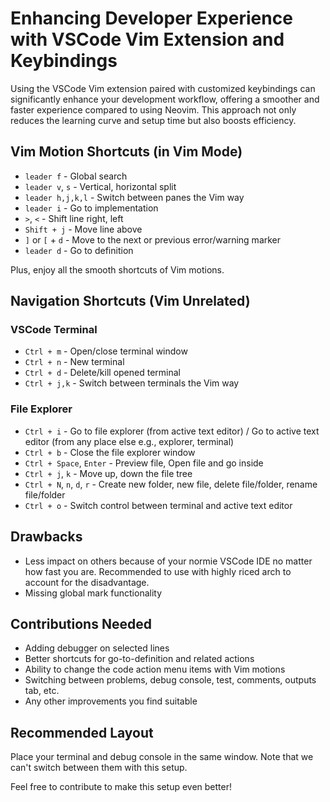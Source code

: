 # Enhancing Developer Experience with VSCode Vim Extension and Keybindings

Using the VSCode Vim extension paired with customized keybindings can significantly enhance your development workflow, offering a smoother and faster experience compared to using Neovim. This approach not only reduces the learning curve and setup time but also boosts efficiency.

## Vim Motion Shortcuts (in Vim Mode)
- `leader f` - Global search
- `leader v`, `s` - Vertical, horizontal split
- `leader h,j,k,l` - Switch between panes the Vim way
- `leader i` - Go to implementation
- `>`, `<` - Shift line right, left
- `Shift + j` - Move line above
- `]` or `[` + `d` - Move to the next or previous error/warning marker
- `leader d` - Go to definition

Plus, enjoy all the smooth shortcuts of Vim motions.

## Navigation Shortcuts (Vim Unrelated)

### VSCode Terminal
- `Ctrl + m` - Open/close terminal window
- `Ctrl + n` - New terminal
- `Ctrl + d` - Delete/kill opened terminal
- `Ctrl + j,k` - Switch between terminals the Vim way

### File Explorer
- `Ctrl + i` - Go to file explorer (from active text editor) / Go to active text editor (from any place else e.g., explorer, terminal)
- `Ctrl + b` - Close the file explorer window
- `Ctrl + Space`, `Enter` - Preview file, Open file and go inside
- `Ctrl + j`, `k` - Move up, down the file tree
- `Ctrl + N`, `n`, `d`, `r` - Create new folder, new file, delete file/folder, rename file/folder
- `Ctrl + o` - Switch control between terminal and active text editor

## Drawbacks
- Less impact on others because of your normie VSCode IDE no matter how fast you are. Recommended to use with highly riced arch to account for the disadvantage.
- Missing global mark functionality

## Contributions Needed
- Adding debugger on selected lines
- Better shortcuts for go-to-definition and related actions
- Ability to change the code action menu items with Vim motions
- Switching between problems, debug console, test, comments, outputs tab, etc.
- Any other improvements you find suitable

## Recommended Layout
Place your terminal and debug console in the same window. Note that we can't switch between them with this setup.

Feel free to contribute to make this setup even better!
